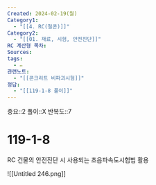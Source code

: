 ```yaml
---
Created: 2024-02-19(월)
Category1:
  - "[[4. RC(철콘)]]"
Category2:
  - "[[01. 재료, 시험, 안전진단]]"
RC 계산형 목차: 
Sources: 
tags:
  - ✏️
관련노트:
  - "[[콘크리트 비파괴시험]]"
정답:
  - "[[119-1-8 풀이]]"
---
```

중요::2
풀이::X
반복도::7
#  119-1-8


 RC 건물의 안전진단 시 사용되는 초음파속도시험법 활용

![[Untitled 246.png]]